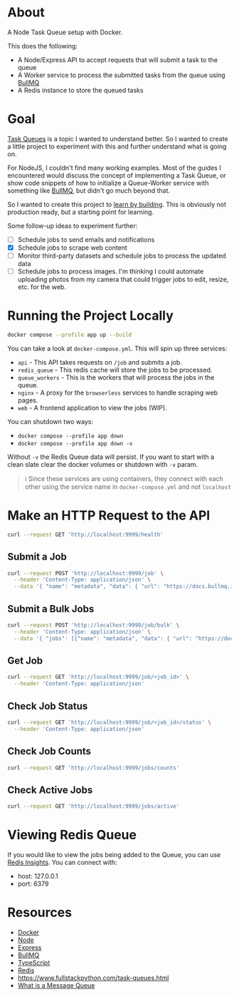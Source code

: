 # About

A Node Task Queue setup with Docker.

This does the following:

- A Node/Express API to accept requests that will submit a task to the queue
- A Worker service to process the submitted tasks from the queue using [BullMQ](https://docs.bullmq.io/)
- A Redis instance to store the queued tasks

# Goal

[Task Queues](<https://en.wikipedia.org/wiki/Scheduling_(computing)#task_queue>) is a topic I wanted to understand better. So I wanted to create a little project to experiment with this and further understand what is going on.

For NodeJS, I couldn't find many working examples. Most of the guides I encountered would discuss the concept of implementing a Task Queue, or show code snippets of how to initialize a Queue-Worker service with something like [BullMQ](https://docs.bullmq.io/), but didn't go much beyond that.

So I wanted to create this project to [learn by building](https://en.wikipedia.org/wiki/Experiential_learning). This is obviously not production ready, but a starting point for learning.

Some follow-up ideas to experiment further:

- [ ] Schedule jobs to send emails and notifications
- [x] Schedule jobs to scrape web content
- [ ] Monitor third-party datasets and schedule jobs to process the updated data
- [ ] Schedule jobs to process images. I'm thinking I could automate uploading photos from my camera that could trigger jobs to edit, resize, etc. for the web.

# Running the Project Locally

```bash
docker compose --profile app up --build
```

You can take a look at `docker-compose.yml`. This will spin up three services:

- `api` - This API takes requests on `/job` and submits a job.
- `redis_queue` - This redis cache will store the jobs to be processed.
- `queue_workers` - This is the workers that will process the jobs in the queue.
- `nginx` - A proxy for the `browserless` services to handle scraping web pages.
- `web` - A frontend application to view the jobs (WIP).

You can shutdown two ways:

- `docker compose --profile app down`
- `docker compose --profile app down -v`

Without `-v` the Redis Queue data will persist. If you want to start with a clean slate clear the docker volumes or shutdown with `-v` param.

> ℹ️ Since these services are using containers, they connect with each other using the service name in `docker-compose.yml` and not `localhost`

# Make an HTTP Request to the API

```bash
curl --request GET 'http://localhost:9999/health'
```

## Submit a Job

```bash
curl --request POST 'http://localhost:9999/job' \
  --header 'Content-Type: application/json' \
  --data '{ "name": "metadata", "data": { "url": "https://docs.bullmq.io/" } }'
```

## Submit a Bulk Jobs

```bash
curl --request POST 'http://localhost:9999/job/bulk' \
  --header 'Content-Type: application/json' \
  --data '{ "jobs": [{"name": "metadata", "data": { "url": "https://docs.bullmq.io/" }}, {"name": "metadata", "data": { "url": "https://www.youtube.com/watch?v=dQw4w9WgXcQ" }}] }'
```

## Get Job

```bash
curl --request GET 'http://localhost:9999/job/<job_id>' \
  --header 'Content-Type: application/json'
```

## Check Job Status

```bash
curl --request GET 'http://localhost:9999/job/<job_id>/status' \
  --header 'Content-Type: application/json'
```

## Check Job Counts

```bash
curl --request GET 'http://localhost:9999/jobs/counts'
```

## Check Active Jobs

```bash
curl --request GET 'http://localhost:9999/jobs/active'
```

# Viewing Redis Queue

If you would like to view the jobs being added to the Queue, you can use [Redis Insights](). You can connect with:

- host: 127.0.0.1
- port: 6379

# Resources

- [Docker](https://www.docker.com/)
- [Node](https://nodejs.org/en)
- [Express](https://expressjs.com/)
- [BullMQ](https://docs.bullmq.io/)
- [TypeScript](https://www.typescriptlang.org/)
- [Redis](https://redis.io/docs/about/about-stack/)
- https://www.fullstackpython.com/task-queues.html
- [What is a Message Queue](https://www.youtube.com/watch?v=oUJbuFMyBDk)
